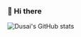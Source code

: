 ### 👋 Hi there


![Dusai's GitHub stats](https://github-readme-stats.vercel.app/api?username=stacklens)


